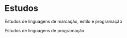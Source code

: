 # Estudos
 Estudos de linguagens de marcação, estilo e programação

Estudos de linguagens de programação